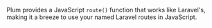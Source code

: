 Plum provides a JavaScript `route()` function that works like Laravel's, making it a breeze to use your named Laravel routes in JavaScript.
